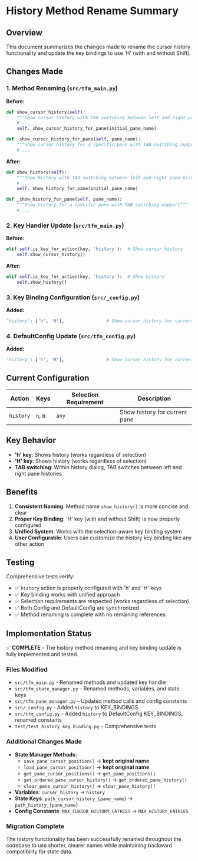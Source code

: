 # History Method Rename Summary

## Overview

This document summarizes the changes made to rename the cursor history functionality and update the key bindings to use 'H' (with and without Shift).

## Changes Made

### 1. Method Renaming (`src/tfm_main.py`)

**Before:**
```python
def show_cursor_history(self):
    """Show cursor history with TAB switching between left and right pane histories"""
    # ...
    self._show_cursor_history_for_pane(initial_pane_name)

def _show_cursor_history_for_pane(self, pane_name):
    """Show cursor history for a specific pane with TAB switching support"""
    # ...
```

**After:**
```python
def show_history(self):
    """Show history with TAB switching between left and right pane histories"""
    # ...
    self._show_history_for_pane(initial_pane_name)

def _show_history_for_pane(self, pane_name):
    """Show history for a specific pane with TAB switching support"""
    # ...
```

### 2. Key Handler Update (`src/tfm_main.py`)

**Before:**
```python
elif self.is_key_for_action(key, 'history'):  # Show cursor history
    self.show_cursor_history()
```

**After:**
```python
elif self.is_key_for_action(key, 'history'):  # Show history
    self.show_history()
```

### 3. Key Binding Configuration (`src/_config.py`)

**Added:**
```python
'history': ['h', 'H'],                # Show cursor history for current pane
```

### 4. DefaultConfig Update (`src/tfm_config.py`)

**Added:**
```python
'history': ['h', 'H'],                # Show cursor history for current pane
```

## Current Configuration

| Action | Keys | Selection Requirement | Description |
|--------|------|----------------------|-------------|
| `history` | `h`, `H` | `any` | Show history for current pane |

## Key Behavior

- **'h' key**: Shows history (works regardless of selection)
- **'H' key**: Shows history (works regardless of selection)
- **TAB switching**: Within history dialog, TAB switches between left and right pane histories

## Benefits

1. **Consistent Naming**: Method name `show_history()` is more concise and clear
2. **Proper Key Binding**: 'H' key (with and without Shift) is now properly configured
3. **Unified System**: Works with the selection-aware key binding system
4. **User Configurable**: Users can customize the history key binding like any other action

## Testing

Comprehensive tests verify:
- ✅ `history` action is properly configured with 'h' and 'H' keys
- ✅ Key binding works with unified approach
- ✅ Selection requirements are respected (works regardless of selection)
- ✅ Both Config and DefaultConfig are synchronized
- ✅ Method renaming is complete with no remaining references

## Implementation Status

✅ **COMPLETE** - The history method renaming and key binding update is fully implemented and tested.

### Files Modified
- `src/tfm_main.py` - Renamed methods and updated key handler
- `src/tfm_state_manager.py` - Renamed methods, variables, and state keys
- `src/tfm_pane_manager.py` - Updated method calls and config constants
- `src/_config.py` - Added `history` to KEY_BINDINGS
- `src/tfm_config.py` - Added `history` to DefaultConfig KEY_BINDINGS, renamed constants
- `test/test_history_key_binding.py` - Comprehensive tests

### Additional Changes Made
- **State Manager Methods**: 
  - `save_pane_cursor_position()` → **kept original name**
  - `load_pane_cursor_position()` → **kept original name**
  - `get_pane_cursor_positions()` → `get_pane_positions()`
  - `get_ordered_pane_cursor_history()` → `get_ordered_pane_history()`
  - `clear_pane_cursor_history()` → `clear_pane_history()`
- **Variables**: `cursor_history` → `history`
- **State Keys**: `path_cursor_history_{pane_name}` → `path_history_{pane_name}`
- **Config Constants**: `MAX_CURSOR_HISTORY_ENTRIES` → `MAX_HISTORY_ENTRIES`

### Migration Complete
The history functionality has been successfully renamed throughout the codebase to use shorter, clearer names while maintaining backward compatibility for state data.